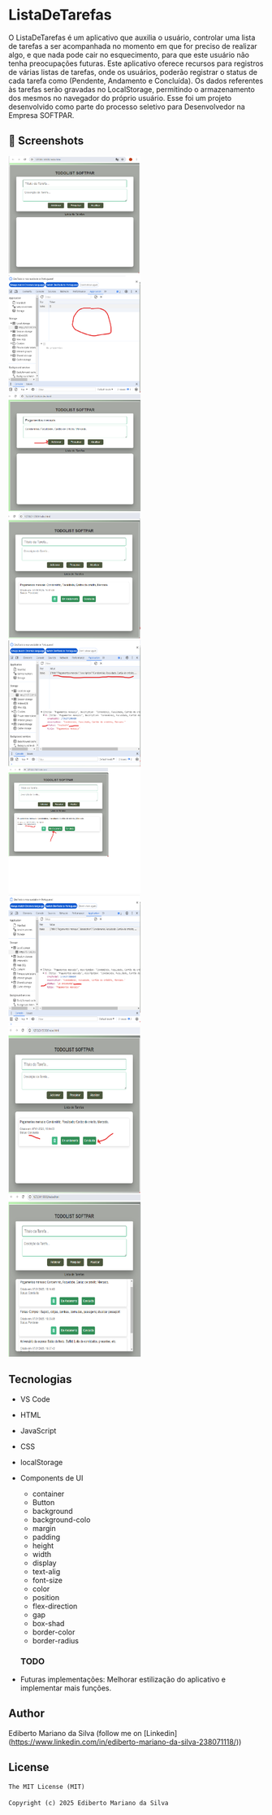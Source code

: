 # ListaDeTarefas
O ListaDeTarefas é um aplicativo que auxilia o usuário, controlar uma lista de tarefas a ser acompanhada no momento em que for preciso de realizar algo, e que nada pode cair no esquecimento, para que este usuário não tenha preocupações futuras. Este aplicativo oferece recursos para registros de várias listas de tarefas, onde os usuários, poderão registrar o status de cada tarefa como (Pendente, Andamento e Concluída). Os dados referentes às tarefas serão gravadas no LocalStorage, permitindo o armazenamento dos mesmos no navegador do próprio usuário. Esse foi um projeto desenvolvido como parte do processo seletivo para Desenvolvedor na Empresa SOFTPAR.

## :camera_flash: Screenshots
<!-- You can add more screenshots here if you like -->
<img src="/imagens/imagem01.png" width="260">&emsp;<img src="/imagens/imagem02.png" width="260">&emsp;<img src="/imagens/imagem03.png" width="260">&emsp;<img src="/imagens/imagem04.png" width="260">&emsp;<img src="/imagens/imagem05.png" width="260">&emsp;<img src="/imagens/imagem06.png" width="260">&emsp;<img src="/imagens/imagem07.png" width="260">&emsp;<img src="/imagens/imagem08.png" width="260">&emsp;<img src="/imagens/imagem09.png" width="260">&emsp;
## Tecnologias
* VS Code
* HTML
* JavaScript
* CSS
* localStorage
* Components de UI
    - container
    - Button
    - background
    - background-colo
    - margin
    - padding
    - height
    - width
    - display
    - text-alig
    - font-size
    - color
    - position
    - flex-direction
    - gap
    - box-shad
    - border-color
    - border-radius

  ### TODO
- Futuras implementações: Melhorar estilização do aplicativo e implementar mais funções.

## Author
Ediberto Mariano da Silva (follow me on [Linkedin] (https://www.linkedin.com/in/ediberto-mariano-da-silva-238071118/))

## License
```
The MIT License (MIT)

Copyright (c) 2025 Ediberto Mariano da Silva


